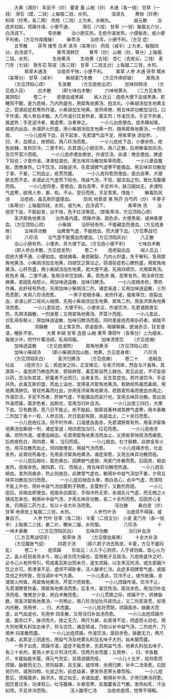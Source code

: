 <!-- { "loadSidebar": true } -->
　　大黄（酒炒） 车前子（炒） 瞿麦 蓄 山栀（炒） 木通（各一钱） 甘草（一钱） 滑石（煨，二钱）上每服二钱，水煎。
　　
　　滋肾丸
　　黄柏（炒黑） 知母（炒黑，各二两） 肉桂（二钱）上为末，水糊丸。
　　
　　益元散
　　治痘疹初起，烦躁作渴，小便不通。
　　滑石（六钱） 甘草（一钱）每服五六分，白汤调下。
　　
　　导赤散
　　治小肠实热，生疮作渴发热，小便秘赤，或小便不利者。（方见作痒搔破）
　　柴苓汤
　　治疹泻，小便不利。（方见 症）
　　五苓散
　　茯苓 猪苓 白术 泽泻（各等分） 肉桂（减半）上为末，每服四分，白汤调下。
　　
　　黄芩清肺饮
　　黄芩（炒） 山栀（炒，等分）上每服二钱，水煎。
　　
　　生地黄汤
　　生地黄（五钱） 杏仁（去皮尖，二钱） 麦门冬（七钱） 款冬花 陈皮（各三钱） 甘草（二钱五分）上每服二三钱，水煎。
　　
　　紫草木通汤
　　治痘疹不快，小便不利。
　　紫草 人参 木通 茯苓 糯米（各等分） 甘草（减半）
　　柴胡麦门冬散
　　（方见作痒抓破）
　　犀角汤
　　（方见顶陷心烦）
　　生圣散
　　（方见痘疮出迟）
　　加味四物汤
　　（方见痘入目）
　　白术散
　　（即七味白术散）
　　六味地黄丸
　　（二方见发热属阴阳）
　　卷二十
　　痘便血或黑屎
　　闻人氏云：痘疮大便下血或黑粪，若睡而不醒，是为恶候，乃内热盛也，用犀角地黄汤、抱龙丸、小柴胡汤加生地黄主之。窃谓前症若寒热作渴，小柴胡加生地黄。发热体倦，用五味异功散加当归。口干作渴，用人参白术散。大凡作渴引饮发热者，属实热；作渴饮汤，手足不热者，属虚热；手足逆冷者，属虚寒。治者审之。
　　一小儿出痘便血，痘赤痛如锥，或疮内出血，余谓肝火炽盛，用小柴胡汤加生地黄一剂，随用犀角地黄汤，一剂而痊。
　　一小儿痘疮下血，且不起发，先君谓气血不足，用紫草快 汤加参、 、归、术，血顿止，疮顿起，用八珍汤而愈。
　　一小儿痘疮下血，小便赤色，疮色如赭，发热饮冷，二便不利，先君谓心小肠实热，用八正散，后用解毒防风汤，及饮芹菜汁而痊。
　　一小儿痘疹便血倦怠，作渴饮汤，余谓：倦怠便血，脾虚下陷也；少食作渴，津液枯涸也，用五味异功散加紫草而愈。
　　一小儿便血腹胀，困倦身热，口干饮汤，四肢逆冷，先君谓脾气虚寒不能摄血，用五味异功散加丁香、干姜，二剂血止，痘贯而靥。
　　一小儿痘将愈而便血，面白恶寒，大便欲去而不去，余谓此元气虚而下陷也，用益气汤，不信，服凉血之剂，致吐泻腹痛而殁。
　　一小儿痘将愈，患便血，面白恶寒，手足并冷，脉沉细如无，余谓阳气虚寒，欲用人参、姜、桂。不从，翌日而死，手足青黑。惜哉！
　　解毒防风汤
　　治痘疮，毒瓦斯炽盛便血。
　　防风 地骨皮 黄 荆芥 白芍药（炒） 牛蒡子（各等分）上每服四钱，水煎。或为末，白汤调下。
　　
　　紫草快 汤
　　治痘疹下血，不能起发，出不快，色不红活等症。（即紫草汤，方见顶陷心烦）
　　圣济犀角地黄汤
　　治热毒内蕴，烦躁作渴，面色赤，大便黑屎，或神昏便血。（方见顶陷心烦）
　　小柴胡
　　治肝经有热，不能藏血而便血。（方见痘身疼）
　　五味异功散
　　治脾胃气虚，不能统血，而大便下血。（方见寒战切牙）
　　八珍汤
　　治气虚不能慑血而便血。（方见顶陷灰白）
　　八正散
　　治心小肠有热，小便赤，并大便下血。（方见痘小便不利）
　　七味白术散
　　（即人参白术散，方见痘发热）
　　卷二十
　　痘疮裂出血
　　闻人氏云：痘疮大便不通，小便如血，或结痈毒，身痘破裂，乃内火炽盛，失于解利，急用犀角地黄汤、小柴胡汤加生地黄，四顺饮之类治之。窃谓前症若心脾热盛，用犀角地黄汤。心肝热盛，用小柴胡汤加生地黄。若大便不通，先用四顺饮，次用犀角汤。若色赤 痛，二便不通，急用活命饮加硝、黄。若色赤 痛，恶寒发热，用活命饮加麻黄。若因乳母怒火，用加味逍遥散、加味归脾汤。
　　一小儿痘根赤色，寒热作痛，此肝经有热也，先用加味小柴胡汤二剂，诸症渐退；又用加味逍遥散，三剂而贯脓，末用八珍汤而愈。
　　一男子痘根赤痛，发热作渴，服紫草饮，痘裂出血，余谓心肝二经风火相搏，先用小柴胡汤加生地黄、犀角二剂，用圣济犀角地黄汤而愈。
　　一小儿患前症，大便不利，小便赤涩，作渴饮冷，先君谓肠胃实热，先用凉膈散，一剂渐愈；又用犀角地黄汤、芹菜汁而痊。
　　一小儿患此，诊乳母有郁火，用加味逍遥散、加味归脾汤而痊。同时患是痘而用杂药者，俱致不救。
　　
　　凉膈散
　　治上焦实热，烦渴面赤，咽燥喉痛，便溺赤涩，狂言谵语，睡卧不安。
　　大黄 朴硝 甘草 连翘 山栀 黄芩 薄荷叶（各等分）上为细末，每服少许，煎竹叶蜜汤调，乳母同服。
　　
　　加味清胃饮
　　（方见痘痈）
　　加味逍遥散
　　（方见痘潮热）
　　犀角地黄汤
　　（方见顶陷心烦）
　　加味小柴胡汤
　　（即小柴胡汤加山栀、地黄，方见痘身疼）
　　八珍汤
　　（方见顶陷灰白）
　　圣济归脾汤
　　（方见痘痈）
　　卷二十
　　痘衄血吐血
　　《痘疹方》云：若痘发之际，正宜微见，与发汗同体，然血与汗虽殊，其源其一。盖痘疹乃秽血所发，邪结肺胃，毒瓦斯自然上越也。若见此症，不可妄投以药，恐治失其宜，瘀蓄者不出而已，出者复伤，反生变症也。若作渴饮冷，手足并热，此毒瓦斯炽盛，而血上溢也，宜用圣济犀角地黄汤。若肺经热毒而鼻衄，用地黄清肺饮。胃经热毒而吐血，亦用圣济犀角地黄汤，若肠胃热毒而便血亦用之。作渴饮汤，手足不热者，肝肺气虚，不能摄血而妄行也，宜用五味异功散。若出血作渴烦躁，面赤色者，血脱也，宜用当归补血汤。
　　一小儿出痘三四日，大便下血，日有数滴，至八日不能止，疮不能起，御医钱春林谓其脾气虚寒，用木香散二剂加丁香十一粒、人参五钱，次日痘起有脓，由是血止，二十余日而愈。
　　一小儿痘疮红活，但不时作痒，口渴便血面赤，先君谓肠胃有热，用圣济犀角地黄汤加柴胡一剂，诸症渐退；用四君加当归、红花而愈。
　　一小儿痘疮赤痛，烦热作渴，或便血衄血，先君用犀角地黄汤而血止，又用紫草快斑汤而痛愈。后疮痕色白，用四君、黄 、当归而痊。
　　一小儿衄血，右寸脉数，此肺金有火也，用泻白散而血止，但四肢倦怠，用益气汤而愈。
　　一小儿痘痛赤色，吐血发热，此胃经热毒也，先用圣济犀角地黄汤，诸症渐愈，又用五味异功散而痊。
　　一小儿痘后衄吐，面色黄白，因脾肺气虚弱，用麦门冬散而愈。后因劳，衄血发热，痘痕赤色，用四君、归、 而衄止，用五味异功散而热退。
　　一小儿痘后衄血，发热则痕赤，热止则痕白，此脾胃气虚也，朝用补中益气汤加干姜，夕用五味异功散加当归而愈。
　　一小儿痘后衄血头晕，唇白恶心，此中气虚，而清阳不能上升也，用补中益气汤加蔓荆子稍愈，去蔓荆子，又数剂而痊。
　　一小儿痘后，非衄血即便血，痘痕赤白靡定，手指冷热无常，余谓此元气虚，而无根之火倏往忽来也，朝用补中益气汤，夕用五味异功散，各二十余剂而愈。后因劳心复发，仍用前二药为主，佐以十全大补汤而愈。
　　
　　泻白散
　　桑白皮（炒） 甘草 地骨皮上每服二三钱，水煎。
　　
　　人参竹叶汤
　　治虚烦不得寐，或兼自汗。
　　人参 竹叶 甘草（各二钱） 半夏（二钱五分） 小麦 麦门冬（各一钱半）上每服二三钱，姜二片，粳米二撮，水煎服。
　　
　　八珍汤
　　
　　十一味木香散
　　（二方见顶陷灰白）
　　五味异功散
　　
　　当归补血汤
　　（二方见寒战切牙）
　　紫草快 汤
　　（方见便血屎黑）
　　十全大补汤
　　（方见腹胀气促）
　　四君子汤
　　（即六君子汤去陈皮、半夏，方见不靥闷乱）
　　卷二十
　　痘烦躁
　　东垣云：火入于心则烦，入于肾则躁，皆心火为之。盖火旺则金烁水亏，故心肾合而为躁也，宜用栀子豆豉汤。凡痘疮盛作之时，必令心火有所导引，苟或毒瓦斯出而未尽，遂生烦躁，以生黑豆煎汤，或生犀磨汁饮之亦可。若津液不足，虚烦不得卧者，活人酸枣仁汤。此症多因脾胃气虚，或服克伐之剂所致，但当调补中气为善。
　　一小儿患此，饮冷不止，或作胀痛，余谓胃火所致，用犀角地黄汤、芹菜汁而顿愈。
　　一小儿烦躁作渴，饮冷不止，先君谓脾胃热毒，用犀角地黄汤而愈。后复作，喜饮热汤，面目赤色，用当归补血汤而痊，惟倦怠少食，用白术散而愈。
　　一小儿贯脓之际，烦躁不宁，肝脾脉数，用圣济犀角地黄汤，一剂稍止，用八珍汤加牡丹皮而止，又二剂浆渐贯，却用内托散，倍用参、 、归、术而靥。
　　一小儿痘将贯脓，烦躁面赤，脉数大而虚，此气血虚也，先用参 四圣散，又用当归补血汤而愈。
　　一小儿出痘烦躁作渴，面赤口干，脉洪而大，按之无力，两尺为甚，此禀肾不足，阴虚而火动也，用大剂地黄丸料加五味子，煎与恣饮，诸症顿减，乃佐以补中益气汤，二剂痘齐，乃用参 四圣散而靥。
　　一小儿出痘烦躁，作渴饮汤，面目赤色，脉数无力，两尺为甚，此禀足三阴虚也，用益气汤及地黄丸料加五味子大剂，始末服而靥。
　　一男子出痘，烦躁作渴，虚症不能悉举，先君用益气汤、地黄丸料加五味子，各三十余剂，更用人参五斤煎汤代茶，饮两月余而靥；又用参、 、归、术各数斤，半载始能步履，得元气充实，且慎调摄而痊。
　　一小儿十五岁，痘将愈而烦躁，脉数而无力，劳则益甚，且无寐，或惊悸，余用归脾、补中二汤渐愈。后因劳仍作，或用四物、化痰之剂，前症益甚，更发热恶寒头晕而殁。
　　一小儿痘愈后，烦躁面赤，脉洪大，按之如无，余谓血虚，朝用补中汤，夕用归脾汤将愈。因饮食过多，功课劳心，吐泻腹痛，头晕恶寒，反服藿香正气散，发热如炙，汗出如雨，手足并冷而殁。
　　
　　活人酸枣仁汤
　　治痘疹虚烦，惊悸不得眠。
